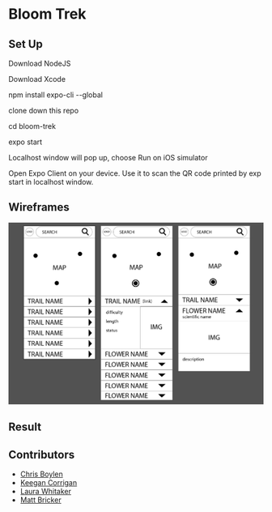 # Bloom Trek

## Set Up

Download NodeJS

Download Xcode

npm install expo-cli --global

clone down this repo

cd bloom-trek

expo start

Localhost window will pop up, choose Run on iOS simulator

Open Expo Client on your device. Use it to scan the QR code printed by exp start in localhost window.

## Wireframes

![wireframes](assets/bloom_trek_wireframes.png)

## Result

## Contributors

- [Chris Boylen](https://github.com/chrisboylen)
- [Keegan Corrigan](https://github.com/keegancorrigan)
- [Laura Whitaker](https://github.com/laurakwhit)
- [Matt Bricker](https://github.com/brickstar)

